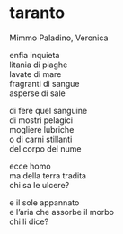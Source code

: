 # taranto

Mimmo Paladino, Veronica

enfia inquieta  
litania di piaghe  
lavate di mare  
fragranti di sangue  
asperse di sale

di fere quel sanguine  
di mostri pelagici  
mogliere lubriche  
o di carni stillanti  
del corpo del nume

ecce homo  
ma della terra tradita  
chi sa le ulcere?

e il sole appannato  
e l’aria che assorbe il morbo  
chi li dice?
